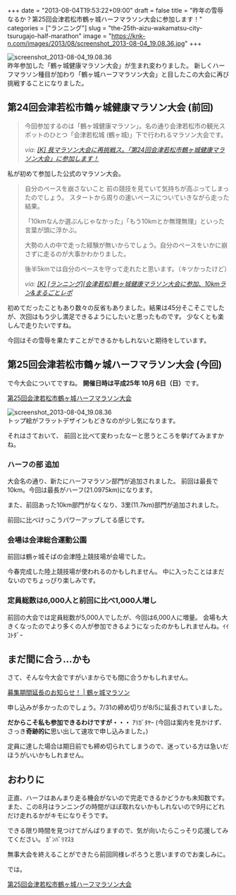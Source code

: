 +++
date = "2013-08-04T19:53:22+09:00"
draft = false
title = "昨年の雪辱なるか？第25回会津若松市鶴ヶ城ハーフマラソン大会に参加します！"
categories = ["ランニング"]
slug = "the-25th-aizu-wakamatsu-city-tsurugajo-half-marathon"
image = "https://knk-n.com/images/2013/08/screenshot_2013-08-04_19.08.36.jpg"
+++

<div class="center"><img src="https://knk-n.com/images/2013/08/screenshot_2013-08-04_19.08.36.jpg" alt="screenshot_2013-08-04_19.08.36" title="screenshot_2013-08-04_19.08.36.jpg" border="0" width="" height="" /></div>
昨年参加した「鶴ヶ城健康マラソン大会」が生まれ変わりました。
新しくハーフマラソン種目が加わり「鶴ヶ城ハーフマラソン大会」と目したこの大会に再び挑戦することになりました。<!--more--><h2>第24回会津若松市鶴ヶ城健康マラソン大会 (前回)</h2>
<blockquote title="[K] 我マラソン大会に再挑戦ス。「第24回会津若松市鶴ヶ城健康マラソン大会」に参加します！" cite="https://knk-n.com/2012/08/15/24th-aizu-tsurugajomarathon/">
<p>今回参加するのは「鶴ヶ城健康マラソン」。名の通り会津若松市の観光スポットのひとつ「会津若松城 (鶴ヶ城)」下で行われるマラソン大会です。

<cite>via: <a href="https://knk-n.com/2012/08/15/24th-aizu-tsurugajomarathon/" target="_blank">[K] 我マラソン大会に再挑戦ス。「第24回会津若松市鶴ヶ城健康マラソン大会」に参加します！</a></cite>
</p></blockquote>
私が初めて参加した公式のマラソン大会。

<blockquote title="[K] [ランニング][会津若松]鶴ヶ城健康マラソン大会に参加、10kmラン&まるごとレポ" cite="https://knk-n.com/2012/10/01/tsurugajo-kenko-marathon-2012-09-30-report/">
<p>
自分のペースを崩さないこと
前の競技を見ていて気持ちが高ぶってしまったのでしょう。
スタートから周りの速いペースについていきながら走った結果。

「10kmなんか選ぶんじゃなかった」「もう10kmとか無理無理」といった言葉が頭に浮かぶ。

大勢の人の中で走った経験が無いからでしょう。自分のペースをいかに崩さずに走るのが大事かわかりました。

後半5kmでは自分のペースを守って走れたと思います。（キツかったけど）

<cite>via: <a href="https://knk-n.com/2012/10/01/tsurugajo-kenko-marathon-2012-09-30-report/" target="_blank">[K] [ランニング][会津若松]鶴ヶ城健康マラソン大会に参加、10kmラン&まるごとレポ</a></cite></p></blockquote>

初めてだったこともあり数々の反省もありました。結果は45分そこそこでしたが、次回はもう少し満足できるようにしたいと思ったものです。
少なくとも楽しんで走りたいですね。

今回はその雪辱を果たすことができるかもしれないと期待をしています。

<h2>第25回会津若松市鶴ヶ城ハーフマラソン大会 (今回)</h2>
で今大会についてですね。
<strong>開催日時は平成25年 10月 6日（日）</strong>です。

<p><a  class="external" href="http://aizu-tsurugajomarathon.jp/" target="_blank">第25回会津若松市鶴ヶ城ハーフマラソン大会</a></p>

<div class="center"><img src="https://knk-n.com/images/2013/08/screenshot_2013-08-04_19.08.36.jpg" alt="screenshot_2013-08-04_19.08.36" title="screenshot_2013-08-04_19.08.36.jpg" border="0" width="" height="" /></div>
トップ絵がフラットデザインもどきなのが少し気になります。

それはさておいて、
前回と比べて変わったなーと思うところを挙げてみますかね。

<h3>ハーフの部 追加</h3>
大会名の通り、新たにハーフマラソン部門が追加されました。
前回は最長で10km。今回は最長がハーフ(21.0975km)になります。

また、前回あった10km部門がなくなり、3里(11.7km)部門が追加されました。

前回に比べけっこうパワーアップしてる感じです。

<h3>会場は会津総合運動公園</h3>
前回は鶴ヶ城そばの会津陸上競技場が会場でした。

今春完成した陸上競技場が使われるのかもしれません。
中に入ったことはまだないのでちょっぴり楽しみです。

<h3>定員総数は6,000人と前回に比べ1,000人増し</h3>
前回の大会では定員総数が5,000人でしたが、今回は6,000人に増量。
会場も大きくなったのでより多くの人が参加できるようになったのかもしれませんね。ｲｲｺﾄﾀﾞｰ

<h2>まだ間に合う…かも</h2>
さて、そんな今大会ですがいまからでも間に合うかもしれません。
<p><a  class="external" href="http://aizu-tsurugajomarathon.jp/wp/?p=643" target="_blank">募集期間延長のお知らせ！ | 鶴ヶ城マラソン</a></p>
申し込みが多かったのでしょう。7/31の締め切りが8/5に延長されていました。

<strong>だからこそ私も参加できるわけですが・・・</strong> ｱﾘｶﾞﾀﾔｰ
(今回は案内を見かけず、さっき<strong>奇跡的に</strong>思い出して速攻で申し込みました。)

定員に達した場合は期日前でも締め切られてしまうので、迷っている方は急いだほうがいいかもしれません。

<h2>おわりに</h2>
正直、ハーフはあんまり走る機会がないので完走できるかどうかも未知数です。
また、この8月はランニングの時間がほぼ取れないかもしれないので9月にどれだけ走れるかがキモになりそうです。

できる限り時間を見つけてがんばりますので、気が向いたらこっそり応援してみてください。
ｶﾞﾝﾊﾞﾘﾏｽﾖ

無事大会を終えることができたら前回同様レポろうと思いますのでお楽しみに。

では。

<p><a  class="external" href="http://aizu-tsurugajomarathon.jp/" target="_blank">第25回会津若松市鶴ヶ城ハーフマラソン大会</a></p>
